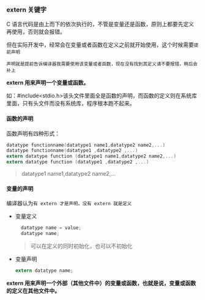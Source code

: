 ### extern 关键字

C 语言代码是由上而下的依次执行的，不管是变量还是函数，原则上都要先定义再使用，否则就会报错。

但在实际开发中，经常会在变量或者函数在定义之前就开始使用，这个时候需要`提前声明`

`声明就是提前告诉编译器我需要使用该变量或者函数，现在没有找到其定义请不要报错，稍后会补上`

**extern 用来声明一个变量或函数。**

如：#include<stdio.h>该头文件里面全是函数的声明，而函数的定义则在系统库里面，只有头文件而没有系统库，程序根本跑不起来。

#### 函数的声明

函数声明有四种形式：

```c
datatype functionname(datatype1 name1,datatype2 name2,...)
datatype functionname(datatype1 ,datatype2 ,...)
extern datatype function (datatype1 name1,datatype2 name2,...)
extern datatype function (datatype1 ,datatype2 ,...)
```

> datatype1 name1,datatype2 name2,...

#### 变量的声明

编译器认为`有 extern 才是声明，没有 extern 就是定义`

- 变量定义

  ```c
    datatype name = value;
    datatype name;
  ```

  > 可以在定义的同时初始化，也可以不初始化

- 变量声明

  ```c
  extern datatype name;
  ```

**extern 用来声明一个外部（其他文件中）的变量或函数，也就是说，变量或函数的定义在其他文件中。**
